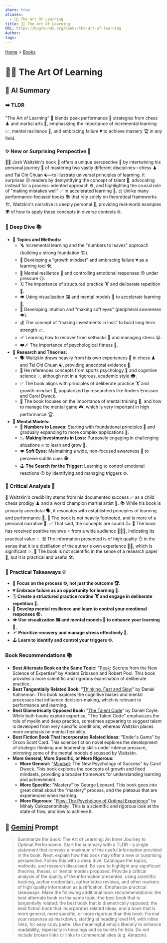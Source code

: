 ```yaml
---
share: true
aliases:
  - 🎨🤓 The Art Of Learning
title: 🎨🤓 The Art Of Learning
URL: https://bagrounds.org/books/the-art-of-learning
Author: 
tags: 
---
```

[Home](../index.md) > [Books](./index.md)  
# 🎨🤓 The Art Of Learning  
## 🤖 AI Summary  
### ➡️ TLDR  
"The Art of Learning" 🎨 blends peak performance 🚀 strategies from chess ♟️ and martial arts 🥋, emphasizing the importance of incremental learning 📈, mental resilience 💪, and embracing failure 💔 to achieve mastery 🏆 in any field.  
  
### ✨ New or Surprising Perspective 🤯  
🧑‍🏫 Josh Waitzkin's book 📖 offers a unique perspective 👀 by intertwining his personal journey 🚶 of mastering two vastly different disciplines—chess ♟️ and Tai Chi Chuan ☯️—to illustrate universal principles of learning. It surprises 😲 readers by demystifying the concept of talent 🌟, advocating instead for a process-oriented approach ⚙️, and highlighting the crucial role of "making mistakes well" ✅ in accelerated learning 🚀. ⚖️ Unlike many performance-focused books 📚 that rely solely on theoretical frameworks 🏗️, Waitzkin's narrative is deeply personal 💖, providing real-world examples 🌍 of how to apply these concepts in diverse contexts 🌐.  
  
### 🧐 Deep Dive 📚  
* 📌 **Topics and Methods:**  
    * 🪜 Incremental learning and the "numbers to leaves" approach (building a strong foundation 🏗️).  
    * 🌱 Developing a "growth mindset" and embracing failure 💔 as a learning tool 🛠️.  
    * 🧠 Mental resilience 💪 and controlling emotional responses 😡 under pressure 😥.  
    * 🗓️ The importance of structured practice 🏋️ and deliberate repetition 🔁.  
    * 👁️ Using visualization 🖼️ and mental models 🧠 to accelerate learning 🚀.  
    * 🧘 Developing intuition and "making soft eyes" (peripheral awareness 👁️).  
    * 💰 The concept of "making investments in loss" to build long term strength 📈.  
    * 🩹 Learning how to recover from setbacks 🤕 and managing stress 😫.  
    * ❤️‍🩹 The importance of psychological fitness 🧠.  
* 🔬 **Research and Theories:**  
    * 🗣️ Waitzkin draws heavily from his own experiences 🤸 in chess ♟️ and Tai Chi Chuan ☯️, providing anecdotal evidence 📰.  
    * 🧠 He references concepts from sports psychology 🏃 and cognitive science 💡, although not in a rigorous, academic style 🎓.  
    * ✅ The book aligns with principles of deliberate practice 🏋️ and growth mindset 🌱, popularized by researchers like Anders Ericsson and Carol Dweck.  
    * 🧠 The book focuses on the importance of mental training 🧠, and how to manage the mental game 🎮, which is very important in high performance 🏆.  
* 🧠 **Mental Models:**  
    * 🔢 **Numbers to Leaves:** Starting with foundational principles 🧱 and gradually expanding to more complex applications 🌳.  
    * 📉 **Making Investments in Loss:** Purposely engaging in challenging situations 🔥 to learn and grow 🌱.  
    * 👁️ **Soft Eyes:** Maintaining a wide, non-focused awareness 👀 to perceive subtle cues 🕵️.  
    * 🕹️ **The Search for the Trigger:** Learning to control emotional reactions 😡 by identifying and managing triggers ⚙️.  
  
### 🤔 Critical Analysis 🧐  
💯 Waitzkin's credibility stems from his documented success ✅ as a child chess prodigy ♟️ and a world champion martial artist 🥋. 📚 While his book is primarily anecdotal 🗣️, it resonates with established principles of learning and performance 🚀. 📝 The book is not heavily footnoted, and is more of a personal narrative 📖. ✅ That said, the concepts are sound 👍. 🌟 The book has received positive reviews ⭐ from a wide audience 🧑‍🤝‍🧑, indicating its practical value 💡. 퀄 The information presented is of high quality 👌 in the sense that it is a distillation of the author's own experience 🧑‍🏫, which is significant ✨. 🧪 The book is not scientific in the sense of a research paper 🔬, but it is practical and useful 🛠️.  
  
### 🎯 Practical Takeaways 💡  
* 🎯 **Focus on the process ⚙️, not just the outcome 🏆.**  
* 💔 **Embrace failure as an opportunity for learning 🌱.**  
* 🗓️ **Create a structured practice routine 🏋️ and engage in deliberate repetition 🔁.**  
* 💪 **Develop mental resilience and learn to control your emotional responses 😡.**  
* 👁️ **Use visualization 🖼️ and mental models 🧠 to enhance your learning 🚀.**  
* 🩹 **Prioritize recovery and manage stress effectively 🧘.**  
* 🕹️ **Learn to identify and control your triggers ⚙️.**  
  
### Book Recommendations 📚  
* **Best Alternate Book on the Same Topic:** "[Peak](./peak.md): Secrets from the New Science of Expertise" by Anders Ericsson and Robert Pool. This book provides a more scientific and rigorous examination of deliberate practice.  
* **Best Tangentially Related Book:** "[Thinking, Fast and Slow](./thinking-fast-and-slow.md)" by Daniel Kahneman. This book explores the cognitive biases and mental processes that influence decision-making, which is relevant to performance and learning.  
* **Best Diametrically Opposed Book:** "[The Talent Code](./the-talent-code.md)" by Daniel Coyle. While both books explore expertise, "The Talent Code" emphasizes the role of myelin and deep practice, sometimes appearing to suggest talent is developed from very specific conditions, whereas Waitzkin places more emphasis on mental flexibility.  
* **Best Fiction Book That Incorporates Related Ideas:** "Ender's Game" by Orson Scott Card. This science fiction novel explores the development of strategic thinking and leadership skills under intense pressure, mirroring some of the mental models discussed by Waitzkin.  
* **More General, More Specific, or More Rigorous:**  
    * **More General:** "[Mindset](./mindset.md): The New Psychology of Success" by Carol Dweck. This book explores the concepts of growth and fixed mindsets, providing a broader framework for understanding learning and achievement.  
    * **More Specific:** "Mastery" by George Leonard. This book goes into great detail about the "mastery" process, and the plateaus that are experienced when learning.  
    * **More Rigorous:** "[Flow: The Psychology of Optimal Experience](./flow-the-psychology-of-optimal-experience.md)" by Mihaly Csikszentmihalyi. This is a scientific and rigorous look at the state of flow, and how to achieve it.  
  
## 💬 [Gemini](https://gemini.google.com) Prompt  
> Summarize the book: The Art of Learning: An Inner Journey to Optimal Performance. Start the summary with a TLDR - a single statement that conveys a maximum of the useful information provided in the book. Next, explain how this book may offer a new or surprising perspective. Follow this with a deep dive. Catalogue the topics, methods, and research discussed. Be sure to highlight any significant theories, theses, or mental models proposed. Provide a critical analysis of the quality of the information presented, using scientific backing, author credentials, authoritative reviews, and other markers of high quality information as justification. Emphasize practical takeaways. Make the following additional book recommendations: the best alternate book on the same topic; the best book that is tangentially related; the best book that is diametrically opposed; the best fiction book that incorporates related ideas; and a book that is more general, more specific, or more rigorous than this book. Format your response as markdown, starting at heading level H4, with inline links, for easy copy paste. Use meaningful emojis liberally to enhance readability, especially in headings and as bullets for lists. Do not include broken links or links to commercial sites (e.g. Amazon).